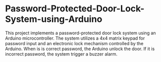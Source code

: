 # Password-Protected-Door-Lock-System-using-Arduino
This project implements a password-protected door lock system using an Arduino microcontroller. The system utilizes a 4x4 matrix keypad for password input and an electronic lock mechanism controlled by the Arduino. When is is correct password, the Arduino unlock the door. If it is incorrect password, the system trigger a buzzer alarm.
